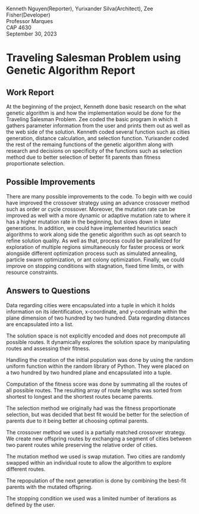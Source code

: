 Kenneth Nguyen(Reporter), Yurixander Silva(Architect), Zee Fisher(Developer)  
Professor Marques   
CAP 4630   
September 30, 2023  

# Traveling Salesman Problem using Genetic Algorithm Report 

## Work Report
At the beginning of the project, Kenneth done basic research on the what genetic algorithm is and how the implementation would be done for the Traveling Salesman Problem. Zee coded the basic program in which it gathers parameter information from the user and prints them out as well as the web side of the solution. Kenneth coded several function such as cities generation, distance calculation, and selection function. Yurixander coded the rest of the remaing functions of the genetic algorithm along with research and decisions on specificity of the functions such as selection method due to better selection of better fit parents than fitness proportionate selection.  

## Possible Improvements
There are many possible improvements to the code. To begin with we could have improved the crossover strategy using an advance crossover method such as order or cycle crossover. Moreover, the mutation rate can be improved as well with a more dynamic or adaptive mutation rate to where it has a higher mutation rate in the beginning, but slows down in later generations. In addition, we could have implemented heuristics seach algorithms to work along side the genetic algorithm such as opt search to refine solution quality. As well as that, process could be parallelized for exploration of multiple regions simultaneously for faster process or work alongside different optimization process such as simulated annealing, particle swarm optimization, or ant colony optimization. Finally, we could improve on stopping conditions with stagnation, fixed time limits, or with resource constraints.

## Answers to Questions
Data regarding cities were encapsulated into a tuple in which it holds information on its identification, x-coordinate, and y-coordinate within the plane dimension of two hundred by two hundred. Data regarding distances are encapsulated into a list. 

The solution space is not explicitly encoded and does not precompute all possible routes. It dynamically explores the solution space by manipulating routes and assessing their fitness.  

Handling the creation of the initial population was done by using the random uniform function within the random library of Python. They were placed on a two hundred by two hundred plane and encapsulated into a tuple. 

Computation of the fitness score was done by summating all the routes of all possible routes. The resulting array of route lengths was sorted from shortest to longest and the shortest routes became parents. 

The selection method we originally had was the fitness proportionate selection, but was decided that best fit would be better for the selection of parents due to it being better at choosing optimal parents.  

The crossover method we used is a partially matched crossover strategy. We create new offspring routes by exchanging a segment of cities between two parent routes while preserving the relative order of cities.  

The mutation method we used is swap mutation. Two cities are randomly swapped within an individual route to allow the algorithm to explore different routes. 

The repopulation of the next generation is done by combining the best-fit parents with the mutated offspring. 

The stopping condition we used was a limited number of iterations as defined by the user.
 

 
